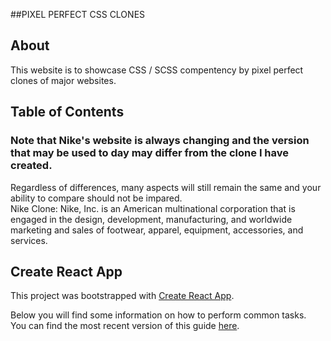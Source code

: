 ##PIXEL PERFECT CSS CLONES

## About
This website is to showcase CSS / SCSS compentency by pixel perfect clones of major websites.

## Table of Contents
### Note that Nike's website is always changing and the version that may be used to day may differ from the clone I have created.
Regardless of differences, many aspects will still remain the same and your ability to compare should not be impared. <br/>
Nike Clone: Nike, Inc. is an American multinational corporation that is engaged in the design, development, manufacturing, and worldwide marketing and sales of footwear, apparel, equipment, accessories, and services.




## Create React App
This project was bootstrapped with [Create React App](https://github.com/facebookincubator/create-react-app).

Below you will find some information on how to perform common tasks.<br>
You can find the most recent version of this guide [here](https://github.com/facebookincubator/create-react-app/blob/master/packages/react-scripts/template/README.md).